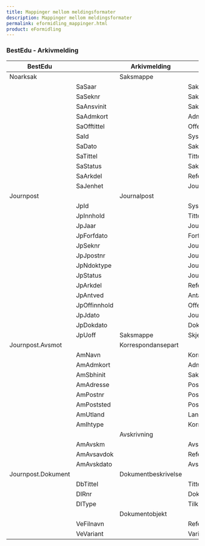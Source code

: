 ```yaml
---
title: Mappinger mellom meldingsformater
description: Mappinger mellom meldingsformater
permalink: eformidling_mappinger.html
product: eFormidling
---
```


### BestEdu - Arkivmelding

|BestEdu|    |Arkivmelding|    |
|-------|----|------------|----|
|Noarksak| |Saksmappe| |
| |SaSaar| |Saksaar|
| |SaSeknr| |Sakssekvensnummer|
| |SaAnsvinit| |Saksansvarlig|
| |SaAdmkort| |AdministrativEnhet|
| |SaOfftittel| |OffentligTittel|
| |SaId| |SystemID|
| |SaDato| |Saksdato|
| |SaTittel| |Tittel|
| |SaStatus| |Saksstatus|
| |SaArkdel| |ReferanseArkivdel|
| |SaJenhet| |Journalenhet|
|Journpost| |Journalpost| |
| |JpId| |SystemID|
| |JpInnhold| |Tittel|
| |JpJaar| |Journalaar|
| |JpForfdato| |Forfallsdato|
| |JpSeknr| |Journalsekvensnummer|
| |JpJpostnr| |Journalpostnummer|
| |JpNdoktype| |Journalposttype|
| |JpStatus| |Journalstatus|
| |JpArkdel| |ReferanseArkivdel|
| |JpAntved| |AntallVedlegg|
| |JpOffinnhold| |OffentligTittel|
| |JpJdato| |Journaldato|
| |JpDokdato| |DokumentetsDato|
| |JpUoff|Saksmappe|Skjerming.Skjermingshjemmel|
|Journpost.Avsmot| |Korrespondansepart| |
| |AmNavn| |KorrespondansepartNavn|
| |AmAdmkort| |AdministrativEnhet|
| |AmSbhinit| |Saksbehandler|
| |AmAdresse| |Postadresse|
| |AmPostnr| |Postnummer|
| |AmPoststed| |Poststed|
| |AmUtland| |Land|
| |AmIhtype| |Korrespondanseparttype|
| | |Avskrivning| |
| |AmAvskm| |Avskrivningsmaate|
| |AmAvsavdok| |ReferanseAvskrivesAvJournalpost|
| |AmAvskdato| |Avskrivningsdato|
|Journpost.Dokument| |Dokumentbeskrivelse| |
| |DbTittel| |Tittel|
| |DlRnr| |Dokumentnummer|
| |DlType| |TilknyttetRegistreringSom|
| | |Dokumentobjekt| |
| |VeFilnavn| |ReferanseDokumentfil|
| |VeVariant| |Variantformat|

